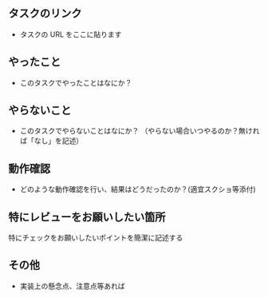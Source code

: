 ## タスクのリンク

- タスクの URL をここに貼ります

## やったこと

- このタスクでやったことはなにか？

## やらないこと

- このタスクでやらないことはなにか？
  （やらない場合いつやるのか？無ければ「なし」を記述）

## 動作確認

- どのような動作確認を行い、結果はどうだったのか？(適宜スクショ等添付)

## 特にレビューをお願いしたい箇所

特にチェックをお願いしたいポイントを簡潔に記述する

## その他

- 実装上の懸念点、注意点等あれば
